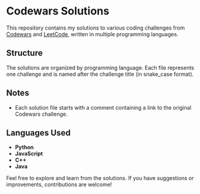 # Codewars Solutions

This repository contains my solutions to various coding challenges from [Codewars](https://www.codewars.com/) and [LeetCode](https://leetcode.com/problemset/), written in multiple programming languages.

## Structure

The solutions are organized by programming language. Each file represents one challenge and is named after the challenge title (in snake_case format).


##  Notes

- Each solution file starts with a comment containing a link to the original Codewars challenge.

## Languages Used

- **Python**
- **JavaScript**
- **C++**
- **Java**

Feel free to explore and learn from the solutions.
If you have suggestions or improvements, contributions are welcome!


